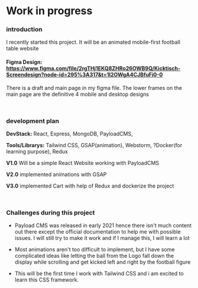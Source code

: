 # Work in progress
### introduction
I recently started this project. It will be an animated mobile-first football table website

#### Figma Design: https://www.figma.com/file/2rgTHj1EKQ8ZHRo26OWB9Q/Kicktisch-Screendesign?node-id=295%3A317&t=1I2OWgA4CJBfuFi0-0
There is a draft and main page in my figma file. The lower frames on the main page are the definitive 4 mobile and desktop designs

<br>

### development plan

**DevStack:** React, Express, MongoDB, PayloadCMS,

**Tools/Librarys:** Tailwind CSS, GSAP(animation), Webstorm, ?Docker(for learning purpose), Redux

**V1.0** Will be a simple React Website working with PayloadCMS

**V2.0** implemented animations with GSAP

**V3.0** implemented Cart with help of Redux and dockerize the project


<br>

### Challenges during this project

- Payload CMS was released in early 2021 hence there isn't much content out there except the official documentation to help me with possible issues.
  I will still try to make it work and if I manage this, I will learn a lot


- Most animations aren't too difficult to implement, but I have some complicated ideas like letting the ball from the Logo fall down the display while scrolling and get kicked left and right by the football figure


- This will be the first time I work with Tailwind CSS and i am excited to learn this CSS framework.
